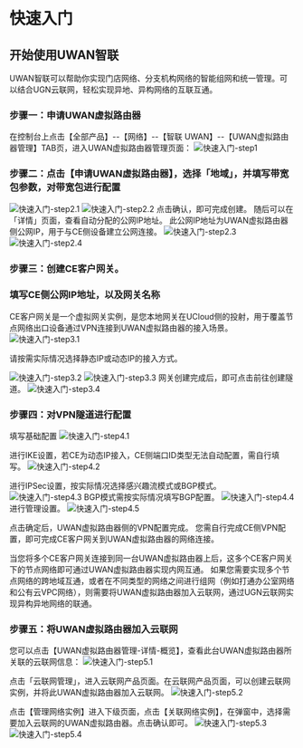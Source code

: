 # 快速入门

## 开始使用UWAN智联
UWAN智联可以帮助你实现门店网络、分支机构网络的智能组网和统一管理。可以结合UGN云联网，轻松实现异地、异构网络的互联互通。

### 步骤一：申请UWAN虚拟路由器 
在控制台上点击【全部产品】--【网络】--【智联 UWAN】--【UWAN虚拟路由器管理】TAB页，进入UWAN虚拟路由器管理页面：
![快速入门-step1](/images/快速入门-step1.png)

### 步骤二：点击【申请UWAN虚拟路由器】，选择「地域」，并填写带宽包参数，对带宽包进行配置
![快速入门-step2.1](/images/快速入门-step2.1.png)
![快速入门-step2.2](/images/快速入门-step2.2.png)
点击确认，即可完成创建。
随后可以在「详情」页面，查看自动分配的公网IP地址。
此公网IP地址为UWAN虚拟路由器侧公网IP，用于与CE侧设备建立公网连接。
![快速入门-step2.3](/images/快速入门-step2.3.png)
![快速入门-step2.4](/images/快速入门-step2.4.png)

### 步骤三：创建CE客户网关。

### 填写CE侧公网IP地址，以及网关名称

CE客户网关是一个虚拟网关实例，是您本地网关在UCloud侧的投射，用于覆盖节点网络出口设备通过VPN连接到UWAN虚拟路由器的接入场景。
![快速入门-step3.1](/images/快速入门-step3.1.png)

请按需实际情况选择静态IP或动态IP的接入方式。

![快速入门-step3.2](/images/静态IP接入.png)
![快速入门-step3.3](/images/动态IP接入.png)
网关创建完成后，即可点击前往创建隧道。
![快速入门-step3.4](/images/快速入门-step3.3.png)

### 步骤四：对VPN隧道进行配置
填写基础配置
![快速入门-step4.1](/images/快速入门-step4.1.png)

进行IKE设置，若CE为动态IP接入，CE侧端口ID类型无法自动配置，需自行填写。
![快速入门-step4.2](/images/IKE设置.png)

进行IPSec设置，按实际情况选择感兴趣流模式或BGP模式。
![快速入门-step4.3](/images/快速入门-step4.3.png)
BGP模式需按实际情况填写BGP配置。
![快速入门-step4.4](/images/快速入门-step4.4.png)
进行管理设置。
![快速入门-step4.5](/images/快速入门-step4.5.png)

点击确定后，UWAN虚拟路由器侧的VPN配置完成。
您需自行完成CE侧VPN配置，即可完成CE客户网关到UWAN虚拟路由器的网络连接。

当您将多个CE客户网关连接到同一台UWAN虚拟路由器上后，这多个CE客户网关下的节点网络即可通过UWAN虚拟路由器实现内网互通。
如果您需要实现多个节点网络的跨地域互通，或者在不同类型的网络之间进行组网（例如打通办公室网络和公有云VPC网络），则需要将UWAN虚拟路由器加入云联网，通过UGN云联网实现异构异地网络的联通。

### 步骤五：将UWAN虚拟路由器加入云联网
您可以点击【UWAN虚拟路由器管理-详情-概览】，查看此台UWAN虚拟路由器所关联的云联网信息：
![快速入门-step5.1](/images/快速入门-step5.1.png)

点击「云联网管理」，进入云联网产品页面。在云联网产品页面，可以创建云联网实例，并将此UWAN虚拟路由器加入云联网。
![快速入门-step5.2](/images/快速入门-step5.2.png)

点击【管理网络实例】进入下级页面，点击【关联网络实例】，在弹窗中，选择需要加入云联网的UWAN虚拟路由器。点击确认即可。
![快速入门-step5.3](/images/快速入门-step5.3.png)
![快速入门-step5.4](/images/快速入门-step5.4.png)

